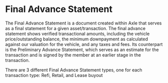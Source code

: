 # Final Advance Statement

The Final Advance Statement is a document created within Axle that serves as a final statement for a given asset/transaction. The final advance statement shows verified transactional amounts, including the vehicle price/outstanding balance, the minimum downpayment as calculated against our valuation for the vehicle, and any taxes and fees. Its counterpart is the Preliminary Advance Statement, which serves as an estimate for the transaction and is signed by the member at an earlier stage in the transaction.

There are 3 different Final Advance Statement types, one for each transaction type: Refi, Retail, and Lease buyout


